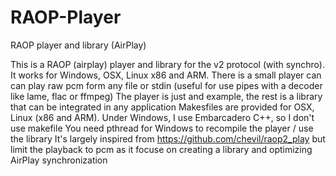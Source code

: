 # RAOP-Player
RAOP player and library (AirPlay)

This is a RAOP (airplay) player and library for the v2 protocol (with synchro). It works for Windows, OSX, Linux x86 and ARM. 
There is a small player can can play raw pcm form any file or stdin (useful for use pipes with a decoder like lame, flac or ffmpeg)
The player is just and example, the rest is a library that can be integrated in any application
Makesfiles are provided for OSX, Linux (x86 and ARM). Under Windows, I use Embarcadero C++, so I don't use makefile
You need pthread for Windows to recompile the player / use the library
It's largely inspired from https://github.com/chevil/raop2_play but limit the playback to pcm as it focuse on creating a library and optimizing AirPlay synchronization 
